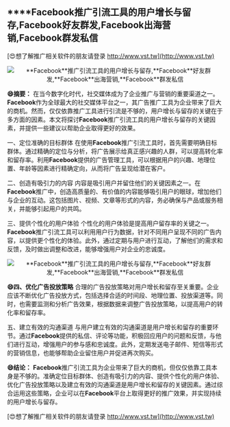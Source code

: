 ## ****Facebook**推广引流工具的用户增长与留存,**Facebook**好友群发,**Facebook**出海营销,**Facebook**群发私信**

[😍想了解推广相关软件的朋友请登录 http://www.vst.tw](http://www.vst.tw)

 <center><img src="https://vst.tw/MP4/tuiguang/png/8.png" alt="**Facebook**推广引流工具的用户增长与留存,**Facebook**好友群发,**Facebook**出海营销,**Facebook**群发私信"></center>

**😄摘要：**
在当今数字化时代，社交媒体成为了企业推广与营销的重要渠道之一。**Facebook**作为全球最大的社交媒体平台之一，其广告推广工具为企业带来了巨大的商机。然而，仅仅依靠推广工具进行引流是不够的，用户增长与留存的关键在于多方面的因素。本文将探讨**Facebook**推广引流工具的用户增长与留存的关键因素，并提供一些建议以帮助企业取得更好的效果。

一、定位准确的目标群体
在使用**Facebook**推广引流工具时，首先需要明确目标群体。通过精确的定位与分析，将广告展示给真正感兴趣的人群，可以提高转化率和留存率。利用**Facebook**提供的广告管理工具，可以根据用户的兴趣、地理位置、年龄等因素进行精确定向，从而将广告呈现给潜在客户。

二、创造有吸引力的内容
内容是吸引用户并留住他们的关键因素之一。在**Facebook**推广中，创造高质量的、有价值的内容能够吸引用户的眼球，增加他们与企业的互动。这包括图片、视频、文章等形式的内容，务必确保与产品或服务相关，并能够引起用户的共鸣。

三、提供个性化的用户体验
个性化的用户体验是提高用户留存率的关键之一。**Facebook**推广引流工具可以利用用户行为数据，针对不同用户呈现不同的广告内容，以提供更个性化的体验。此外，通过定期与用户进行互动，了解他们的需求和反馈，及时做出调整和改进，能够增强用户对企业的忠诚度。

 <center><img src="https://vst.tw/MP4/tuiguang/png/2.png" alt="**Facebook**推广引流工具的用户增长与留存,**Facebook**好友群发,**Facebook**出海营销,**Facebook**群发私信"></center>

**😄四、优化广告投放策略**
合理的广告投放策略对用户增长和留存至关重要。企业应该不断优化广告投放方式，包括选择合适的时间段、地理位置、投放渠道等。同时，也需要监测和分析广告效果，根据数据来调整广告投放策略，以提高用户的转化率和留存率。

五、建立有效的沟通渠道
与用户建立有效的沟通渠道是用户增长和留存的重要环节。通过**Facebook**提供的私信、评论等功能，积极回应用户的问题和反馈，与他们进行互动，增强用户的参与感和忠诚度。此外，定期发送电子邮件、短信等形式的营销信息，也能够帮助企业留住用户并促进再次购买。

**😄结论：**
**Facebook**推广引流工具为企业带来了巨大的商机，但仅仅依靠工具本身是不够的。准确定位目标群体、创造有吸引力的内容、提供个性化的用户体验、优化广告投放策略以及建立有效的沟通渠道是用户增长和留存的关键因素。通过综合运用这些策略，企业可以在**Facebook**平台上取得更好的推广效果，并实现持续的用户增长与留存。

[😍想了解推广相关软件的朋友请登录 http://www.vst.tw](http://www.vst.tw)



